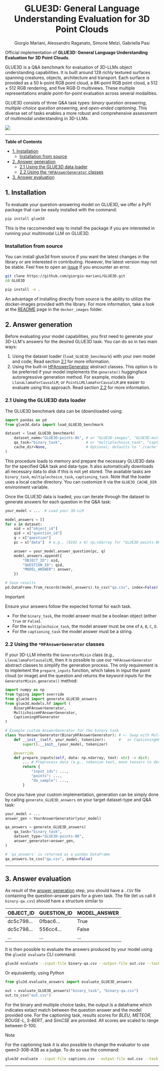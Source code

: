<h1 align="center">
GLUE3D: General Language Understanding Evaluation for 3D Point Clouds
</h1>
<p align="center">
Giorgio Mariani, Alessandro Raganato, Simone Melzi, Gabriella Pasi
</p>

Official implementation of **GLUE3D: General Language Understanding Evaluation for 3D Point Clouds**.

GLUE3D is a Q&A benchmark for evaluation of 3D-LLMs object understanding capabilities. It is built around 128 richly textured surfaces spanning creatures, objects, architecture and transport. Each surface is provided as a 50 k-point RGB point cloud, a 8K-point RGB point cloud, a 512 × 512 RGB rendering, and five RGB-D multiviews. These multiple representations enable point-for-point evaluation across several modalities.

GLUE3D consists of three Q&A task types: *binary question answering*, *multiple-choice question answering*, and *open-ended captioning*. This diverse set of tasks enables a more robust and comprehensive assessment of multimodal understanding in 3D-LLMs.

![](assets/teaser.jpg)

---
**Table of Contents**
- [1. Installation](#1-installation)
  - [Installation from source](#installation-from-source)
- [2. Answer generation](#2-answer-generation)
  - [2.1 Using the GLUE3D data loader](#21-using-the-glue3d-data-loader)
  - [2.2 Using the `*HFAnswerGenerator` classes](#22-using-the-hfanswergenerator-classes)
- [3. Answer evaluation](#3-answer-evaluation)

## 1. Installation

To evaluate your question-answering model on GLUE3D, we offer a PyPI package that can be easily installed with the command:

```bash
pip install glue3d
```
This is the raccomended way to install the package if you are interested in running your multimodal LLM on GLUE3D.

### Installation from source
You can install glue3d from source if you want the latest changes in the library or are interested in contributing. However, the latest version may not be stable. Feel free to open an [issue](https://github.com/giorgio-mariani/GLUE3D/issues) if you encounter an error.

```bash
git clone https://github.com/giorgio-mariani/GLUE3D.git
cd GLUE3D

pip install -e .
```
An advantage of installing directly from source is the ability to utilize the docker-images provided with the library. For more information, take a look at the [README](docker_images/README.md) page in the `docker_images` folder.

## 2. Answer generation

Before evaluating your model capabilities, you first need to generate your 3D-LLM's answers for the desired GLUE3D task. You can do so in two main ways:

1. Using the dataset loader (`load_GLUE3D_benchmark`) with your own model and code; Read section [2.1](#22-using-the-glue3d-data-loader) for more information.
2. Using the built-in [HFAnswerGenerator](glue3d/models/hf.py) abstract classes. This option is to be preferred if your model implements the `generate()` huggingface autoregressive generation method. For example, models like `LlavaLlamaForCausalLM`, or `PointLLMLlamaForCausalLM` are easier to evaluate using this approach. Read section [2.2](#22-using-the-hfanswergenerator-classes) for more information.

### 2.1 Using the GLUE3D data loader

The GLUE3D benchmark data can be (down)loaded using:

```python
import pandas as pd
from glue3d.data import load_GLUE3D_benchmark

dataset = load_GLUE3D_benchmark(
    dataset_name="GLUE3D-points-8k", # or "GLUE3D-images", "GLUE3D-multiview", "GLUE3D-points"
    qa_task="binary_task",           # or "multiplechoice_task", "captioning_task"
    cache_dir=None,                  # Optional; defaults to './cache' or $GLUE3D_CACHE_DIR
)
```



This procedure loads to memory and prepare the necessary GLUE3D data for the specified Q&A task and data-type. It also automatically downloads all necessary data to disk if this is not yet stored. The available tasks are `binary_task`, `multiplechoice_task`, `captioning_task`. Note that the loader uses a local cache directory. You can customize it via the `GLUE3D_CACHE_DIR` environment variable.

Once the GLUE3D data is loaded, you can iterate through the dataset to generate answers for each question in the Q&A task:

```python
your_model = ...  # Load your 3D-LLM

model_answers = []
for x in dataset:
    oid = x["object_id"]
    qid = x["question_id"]
    q = x["question"]
    pc = x["data"]  # e.g., (8192 x 6) np.ndarray for "GLUE3D-points-8K"

    answer = your_model.answer_question(pc, q)
    model_answers.append({
        "OBJECT_ID": oid,
        "QUESTION_ID": qid,
        "MODEL_ANSWER": answer,
    })

# Save results
pd.DataFrame.from_records(model_answers).to_csv("qa.csv", index=False)
```

> [!IMPORTANT]
>  Ensure your answers follow the expected format for each task.
> - For the `binary_task`, the model answer must be a boolean object (either `True` or `False`).
> - For the `multiplechoice_task`, the model answer must be one of `A`, `B`, `C`, `D`.
> - For the `captioning_task` the model answer must be a string.


### 2.2 Using the `*HFAnswerGenerator` classes

If your 3D-LLM inherits the `GeneratorMixin` class (e.g., `LlavaLlamaForCausalLM`), then it is possible to use our `*HFAnswerGenerator` abstract classes to simplify the generation process. The only requirement is to implement the `prepare_inputs` function, which takes in input the point cloud (or image) and the question and returns the keyword inputs for the `GeneratorMixin.generate()` method:

```python
import numpy as np
from typing import override
from glue3d import generate_GLUE3D_answers
from glue3d.models.hf import (
    BinaryHFAnswerGenerator,
    MultichoiceHFAnswerGenerator,
    CaptioningHFGenerator
)

# Example custom AnswerGenerator for the binary task
class YourAnswerGenerator(BinaryHFAnswerGenerator): # <- Swap with MultichoiceHFAnswerGenerator
    def __init__(self, your_model, tokenizer):      #   or CaptioningHFGenerator for other tasks.
        super().__init__(your_model, tokenizer)

    @override
    def prepare_inputs(self, data: np.ndarray, text: str) -> dict:
        ... # Preprocess data (e.g., tokenize text, move tensors to device, apply chat templates)
        return {
            "input_ids": ...,
            "points": ...,
            "do_sample": ...,
        }
```

Once you have your custom implementation, generation can be simply done by calling `generate_GLUE3D_answers` on your target dataset-type and Q&A task:
```python
your_model = ...
answer_gen = YourAnswerGenerator(your_model)

qa_answers = generate_GLUE3D_answers(
    qa_task="binary_task",
    dataset_type="GLUE3D-points-8K",
    answer_generator=answer_gen,
)

# `qa_answers` is returned as a pandas DataFrame
qa_answers.to_csv("qa.csv", index=False)
```

---

## 3. Answer evaluation
As result of the [answer generation](#answer-generation) step, you should have a `.CSV` file containing the question-answer  pairs for a given task. The file (let us call it `binary-qa.csv`) should have a structure similar to


|OBJECT_ID  | QUESTION_ID| MODEL_ANSWER|
|-----------|------------|-------------|
|dc5c798... | 0fbac6...  | True        |
|dc5c798... | 556cc4...  | False       |
|...        |...         |...          |


It is then possible to evaluate the answers produced by your model using the `glue3d evaluate` CLI command:
```bash
glue3d evaluate --input-file binary-qa.csv --output-file out.csv --task binary_task
```
Or equivalently, using Python
```python
from glu3d.evaluate_answers import evaluate_GLUE3D_answers

out = evaluate_GLUE3D_answers("binary_task", "binary-qa.csv")
out.to_csv("out.csv")
```

For the binary and multiple choice tasks, the output is a dataframe which indicates extact match between the question answer and the model provided one. For the captioning task, results scores for *BLEU*, *METEOR*, *ROUGE-L*, *S-BERT*, and *SimCSE* are provided. All scores are scaled to range between 0-100.

> [!NOTE]
> For the captioning task it is also possible to change the evaluator to use qwen3-30B-A3B as a judge. To do so use the command:
> ```bash
>glue3d evaluate --input-file captions.csv --output-file out.csv --task captioning_task --evaluator qwen_3_30B_A3B
>```

---
